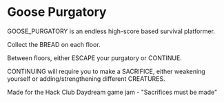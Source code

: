 # Goose Purgatory

GOOSE_PURGATORY is an endless high-score based survival platformer. 

Collect the BREAD on each floor.

Between floors, either ESCAPE your purgatory or CONTINUE.

CONTINUING will require you to make a SACRIFICE, either weakening yourself or adding/strengthening different CREATURES.

Made for the Hack Club Daydream game jam - "Sacrifices must be made"
